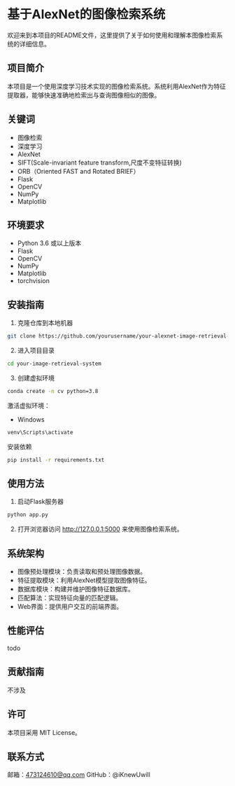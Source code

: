 # 基于AlexNet的图像检索系统

欢迎来到本项目的README文件，这里提供了关于如何使用和理解本图像检索系统的详细信息。

## 项目简介
本项目是一个使用深度学习技术实现的图像检索系统。系统利用AlexNet作为特征提取器，能够快速准确地检索出与查询图像相似的图像。

## 关键词
- 图像检索
- 深度学习
- AlexNet
- SIFT(Scale-invariant feature transform,尺度不变特征转换)
- ORB（Oriented FAST and Rotated BRIEF）
- Flask
- OpenCV
- NumPy
- Matplotlib

## 环境要求
- Python 3.6 或以上版本
- Flask
- OpenCV
- NumPy
- Matplotlib
- torchvision

## 安装指南
1. 克隆仓库到本地机器
```bash
git clone https://github.com/yourusername/your-alexnet-image-retrieval-system.git
```
2. 进入项目目录
```bash
cd your-image-retrieval-system
```
3. 创建虚拟环境
```bash
conda create -n cv python=3.8
```
激活虚拟环境：
- Windows
```bash
venv\Scripts\activate
```
安装依赖
```bash
pip install -r requirements.txt
```
## 使用方法
1. 启动Flask服务器
```bash
python app.py
```
2. 打开浏览器访问 http://127.0.0.1:5000 来使用图像检索系统。
## 系统架构
- 图像预处理模块：负责读取和预处理图像数据。
- 特征提取模块：利用AlexNet模型提取图像特征。
- 数据库模块：构建并维护图像特征数据库。
- 匹配算法：实现特征向量的匹配逻辑。
- Web界面：提供用户交互的前端界面。
## 性能评估
todo

## 贡献指南
不涉及

## 许可
本项目采用 MIT License。

## 联系方式
邮箱：473124610@qq.com
GitHub：@iKnewUwill